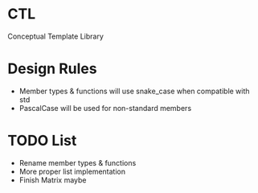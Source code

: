 # CTL
Conceptual Template Library

# Design Rules
- Member types & functions will use snake_case when compatible with std
- PascalCase will be used for non-standard members

# TODO List
- Rename member types & functions
- More proper list implementation
- Finish Matrix maybe